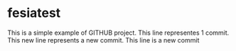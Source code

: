 # fesiatest
This is a simple example of GITHUB project.
This line representes 1 commit.
This new line represents a new commit.
This line is a new commit

